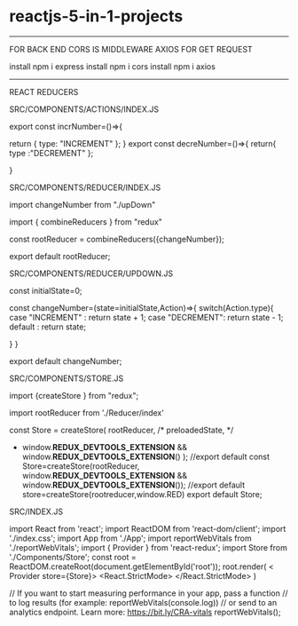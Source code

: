 # reactjs-5-in-1-projects
**********************************************
FOR BACK END  CORS IS MIDDLEWARE AXIOS FOR GET REQUEST

install npm i express
install npm i cors
install npm i axios
************************************************
REACT REDUCERS

SRC/COMPONENTS/ACTIONS/INDEX.JS

export const incrNumber=()=>{

    
  return {  type: "INCREMENT"
};
}
export const decreNumber=()=>{
    return{
        type :"DECREMENT"
    };

}

SRC/COMPONENTS/REDUCER/INDEX.JS

import changeNumber from "./upDown"

import { combineReducers } from "redux"


 const rootReducer = combineReducers({changeNumber});

 
export default rootReducer;

SRC/COMPONENTS/REDUCER/UPDOWN.JS



const initialState=0;

const changeNumber=(state=initialState,Action)=>{
    switch(Action.type){
    case "INCREMENT" :  return state + 1;
    case "DECREMENT":  return state - 1;
    default : return state;

}
}

export default changeNumber;

SRC/COMPONENTS/STORE.JS

import {createStore } from "redux";

import rootReducer from './Reducer/index'

const Store = createStore(
    rootReducer, /* preloadedState, */
 +  window.__REDUX_DEVTOOLS_EXTENSION__ && window.__REDUX_DEVTOOLS_EXTENSION__()
  );
//export default  const Store=createStore(rootReducer,   window.__REDUX_DEVTOOLS_EXTENSION__ && window.__REDUX_DEVTOOLS_EXTENSION__());
//export default store=createStore(rootreducer,window.RED)
export default  Store;

SRC/INDEX.JS

import React from 'react';
import ReactDOM from 'react-dom/client';
import './index.css';
import App from './App';
import reportWebVitals from './reportWebVitals';
import { Provider } from 'react-redux';
import Store from './Components/Store';
const root = ReactDOM.createRoot(document.getElementById('root'));
root.render(
< Provider store={Store}>
  <React.StrictMode>
    <App />
  </React.StrictMode>
  </Provider>
)

// If you want to start measuring performance in your app, pass a function
// to log results (for example: reportWebVitals(console.log))
// or send to an analytics endpoint. Learn more: https://bit.ly/CRA-vitals
reportWebVitals();


